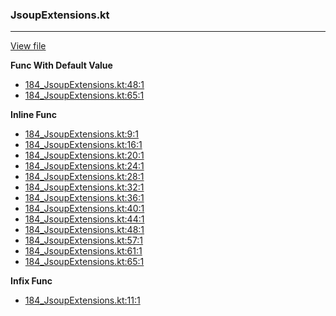 ### JsoupExtensions.kt
---
[View file](../../precision_analyzed/184_JsoupExtensions.kt)

**Func With Default Value**

 - [184_JsoupExtensions.kt:48:1](../../precision_analyzed/184_JsoupExtensions.kt#L48)
 - [184_JsoupExtensions.kt:65:1](../../precision_analyzed/184_JsoupExtensions.kt#L65)

**Inline Func**

 - [184_JsoupExtensions.kt:9:1](../../precision_analyzed/184_JsoupExtensions.kt#L9)
 - [184_JsoupExtensions.kt:16:1](../../precision_analyzed/184_JsoupExtensions.kt#L16)
 - [184_JsoupExtensions.kt:20:1](../../precision_analyzed/184_JsoupExtensions.kt#L20)
 - [184_JsoupExtensions.kt:24:1](../../precision_analyzed/184_JsoupExtensions.kt#L24)
 - [184_JsoupExtensions.kt:28:1](../../precision_analyzed/184_JsoupExtensions.kt#L28)
 - [184_JsoupExtensions.kt:32:1](../../precision_analyzed/184_JsoupExtensions.kt#L32)
 - [184_JsoupExtensions.kt:36:1](../../precision_analyzed/184_JsoupExtensions.kt#L36)
 - [184_JsoupExtensions.kt:40:1](../../precision_analyzed/184_JsoupExtensions.kt#L40)
 - [184_JsoupExtensions.kt:44:1](../../precision_analyzed/184_JsoupExtensions.kt#L44)
 - [184_JsoupExtensions.kt:48:1](../../precision_analyzed/184_JsoupExtensions.kt#L48)
 - [184_JsoupExtensions.kt:57:1](../../precision_analyzed/184_JsoupExtensions.kt#L57)
 - [184_JsoupExtensions.kt:61:1](../../precision_analyzed/184_JsoupExtensions.kt#L61)
 - [184_JsoupExtensions.kt:65:1](../../precision_analyzed/184_JsoupExtensions.kt#L65)

**Infix Func**

 - [184_JsoupExtensions.kt:11:1](../../precision_analyzed/184_JsoupExtensions.kt#L11)
